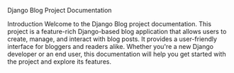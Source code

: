 Django Blog Project Documentation 

Introduction
Welcome to the Django Blog project documentation. This project is a feature-rich Django-based blog application that allows users to create, manage, and interact with blog posts. It provides a user-friendly interface for bloggers and readers alike. Whether you're a new Django developer or an end user, this documentation will help you get started with the project and explore its features.
